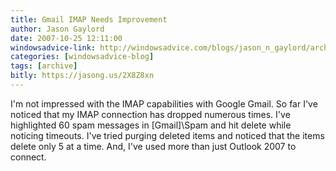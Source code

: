 ```yaml
---
title: Gmail IMAP Needs Improvement
author: Jason Gaylord
date: 2007-10-25 12:11:00
windowsadvice-link: http://windowsadvice.com/blogs/jason_n_gaylord/archive/2007/10/25/Gmail-IMAP-Needs-Improvement.aspx
categories: [windowsadvice-blog]
tags: [archive]
bitly: https://jasong.us/2X8Z8xn
---
```


I'm not impressed with the IMAP capabilities with Google Gmail. So far I've noticed that my IMAP connection has dropped numerous times. I've highlighted 60 spam messages in [Gmail]\Spam and hit delete while noticing timeouts. I've tried purging deleted items and noticed that the items delete only 5 at a time. And, I've used more than just Outlook 2007 to connect.